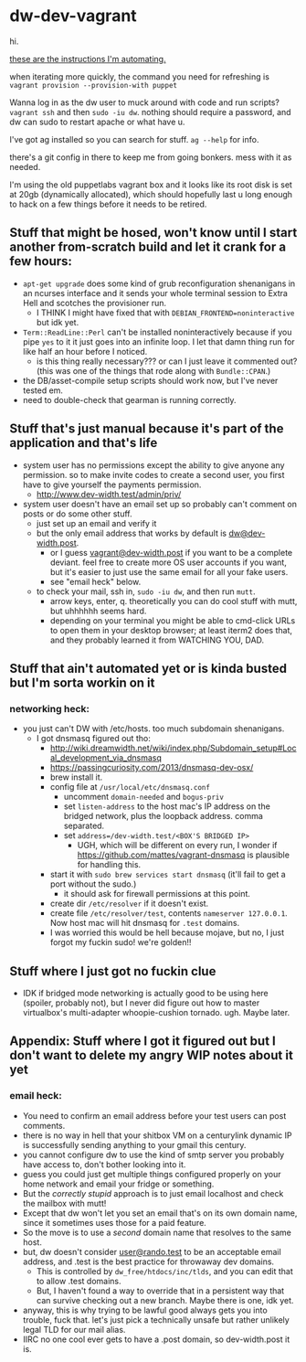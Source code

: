 # dw-dev-vagrant

hi.

[these are the instructions I'm automating.](http://wiki.dwscoalition.org/wiki/index.php/Dreamwidth_Scratch_Installation)

when iterating more quickly, the command you need for refreshing is `vagrant provision --provision-with puppet`

Wanna log in as the dw user to muck around with code and run scripts? `vagrant ssh` and then `sudo -iu dw`. nothing should require a password, and dw can sudo to restart apache or what have u.

I've got ag installed so you can search for stuff. `ag --help` for info.

there's a git config in there to keep me from going bonkers. mess with it as needed.

I'm using the old puppetlabs vagrant box and it looks like its root disk is set at 20gb (dynamically allocated), which should hopefully last u long enough to hack on a few things before it needs to be retired.

## Stuff that might be hosed, won't know until I start another from-scratch build and let it crank for a few hours:

- `apt-get upgrade` does some kind of grub reconfiguration shenanigans in an ncurses interface and it sends your whole terminal session to Extra Hell and scotches the provisioner run.
    - I THINK I might have fixed that with `DEBIAN_FRONTEND=noninteractive` but idk yet.
- `Term::ReadLine::Perl` can't be installed noninteractively because if you pipe `yes` to it it just goes into an infinite loop. I let that damn thing run for like half an hour before I noticed.
    - is this thing really necessary??? or can I just leave it commented out? (this was one of the things that rode along with `Bundle::CPAN`.)
- the DB/asset-compile setup scripts should work now, but I've never tested em.
- need to double-check that gearman is running correctly.

## Stuff that's just manual because it's part of the application and that's life

- system user has no permissions except the ability to give anyone any permission. so to make invite codes to create a second user, you first have to give yourself the payments permission.
    - http://www.dev-width.test/admin/priv/
- system user doesn't have an email set up so probably can't comment on posts or do some other stuff.
    - just set up an email and verify it
    - but the only email address that works by default is dw@dev-width.post.
        - or I guess vagrant@dev-width.post if you want to be a complete deviant. feel free to create more OS user accounts if you want, but it's easier to just use the same email for all your fake users.
        - see "email heck" below.
    - to check your mail, ssh in, `sudo -iu dw`, and then run `mutt`.
        - arrow keys, enter, q. theoretically you can do cool stuff with mutt, but uhhhhhh seems hard.
        - depending on your terminal you might be able to cmd-click URLs to open them in your desktop browser; at least iterm2 does that, and they probably learned it from WATCHING YOU, DAD.

## Stuff that ain't automated yet or is kinda busted but I'm sorta workin on it

### networking heck:

- you just can't DW with /etc/hosts. too much subdomain shenanigans.
    - I got dnsmasq figured out tho:
        - http://wiki.dreamwidth.net/wiki/index.php/Subdomain_setup#Local_development_via_dnsmasq
        - https://passingcuriosity.com/2013/dnsmasq-dev-osx/
        - brew install it.
        - config file at `/usr/local/etc/dnsmasq.conf`
            - uncomment `domain-needed` and `bogus-priv`
            - set `listen-address` to the host mac's IP address on the bridged network, plus the loopback address. comma separated.
            - set `address=/dev-width.test/<BOX'S BRIDGED IP>`
                - UGH, which will be different on every run, I wonder if https://github.com/mattes/vagrant-dnsmasq is plausible for handling this.
        - start it with `sudo brew services start dnsmasq` (it'll fail to get a port without the sudo.)
            - it should ask for firewall permissions at this point.
        - create dir `/etc/resolver` if it doesn't exist.
        - create file `/etc/resolver/test`, contents `nameserver 127.0.0.1`. Now host mac will hit dnsmasq for `.test` domains.
        - I was worried this would be hell because mojave, but no, I just forgot my fuckin sudo! we're golden!!

## Stuff where I just got no fuckin clue

- IDK if bridged mode networking is actually good to be using here (spoiler, probably not), but I never did figure out how to master virtualbox's multi-adapter whoopie-cushion tornado. ugh. Maybe later.

## Appendix: Stuff where I got it figured out but I don't want to delete my angry WIP notes about it yet

### email heck:

- You need to confirm an email address before your test users can post comments.
- there is no way in hell that your shitbox VM on a centurylink dynamic IP is successfully sending anything to your gmail this century.
- you cannot configure dw to use the kind of smtp server you probably have access to, don't bother looking into it.
- guess you could just get multiple things configured properly on your home network and email your fridge or something.
- But the _correctly stupid_ approach is to just email localhost and check the mailbox with mutt!
- Except that dw won't let you set an email that's on its own domain name, since it sometimes uses those for a paid feature.
- So the move is to use a _second_ domain name that resolves to the same host.
- but, dw doesn't consider user@rando.test to be an acceptable email address, and .test is the best practice for throwaway dev domains.
    - This is controlled by `dw_free/htdocs/inc/tlds`, and you can edit that to allow .test domains.
    - But, I haven't found a way to override that in a persistent way that can survive checking out a new branch. Maybe there is one, idk yet.
- anyway, this is why trying to be lawful good always gets you into trouble, fuck that. let's just pick a technically unsafe but rather unlikely legal TLD for our mail alias.
- IIRC no one cool ever gets to have a .post domain, so dev-width.post it is.
